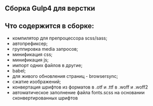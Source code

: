 ## Сборка Gulp4 для верстки

## Что содержится в сборке:
- компилятор для препроцессора scss/sass;
- автопрефиксер;
- группировка media запросов;
- минификация css;
- минификация js;
- импорт одних файлов в другие;
- babel;
- для живого обновления страниц - browsersync;
- сжатие изображений;
- конвертация шрифтов из форматов в .otf и .ttf в .woff и .woff2
- автоматическое заполнение файла fonts.scss на основании сконвертированных шрифтов